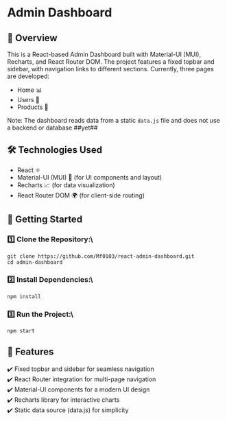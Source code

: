 # Admin Dashboard
## 📌 Overview
This is a React-based Admin Dashboard built with Material-UI (MUI), Recharts, and React Router DOM. The project features a fixed topbar and sidebar, with navigation links to different sections. Currently, three pages are developed:
- Home 📊
- Users 👥
- Products 🛒

Note: The dashboard reads data from a static `data.js` file and does not use a backend or database ##yet##

## 🛠️ Technologies Used
- React ⚛️
- Material-UI (MUI) 🎨 (for UI components and layout)
- Recharts 📈 (for data visualization)
- React Router DOM 🌍 (for client-side routing)

## 🚀 Getting Started
### 1️⃣ Clone the Repository:\
`git clone https://github.com/Mf0103/react-admin-dashboard.git`  
`cd admin-dashboard`  
### 2️⃣ Install Dependencies:\
`npm install`  
### 3️⃣ Run the Project:\
`npm start` 

## 📌 Features
✔️ Fixed topbar and sidebar for seamless navigation\
✔️ React Router integration for multi-page navigation\
✔️ Material-UI components for a modern UI design\
✔️ Recharts library for interactive charts\
✔️ Static data source (data.js) for simplicity


